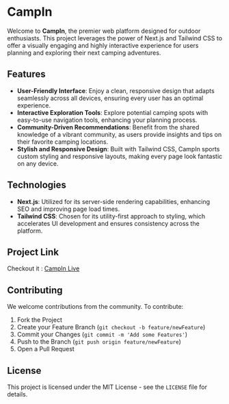 # CampIn

Welcome to **CampIn**, the premier web platform designed for outdoor enthusiasts. This project leverages the power of Next.js and Tailwind CSS to offer a visually engaging and highly interactive experience for users planning and exploring their next camping adventures.

## Features

- **User-Friendly Interface**: Enjoy a clean, responsive design that adapts seamlessly across all devices, ensuring every user has an optimal experience.
- **Interactive Exploration Tools**: Explore potential camping spots with easy-to-use navigation tools, enhancing your planning process.
- **Community-Driven Recommendations**: Benefit from the shared knowledge of a vibrant community, as users provide insights and tips on their favorite camping locations.
- **Stylish and Responsive Design**: Built with Tailwind CSS, CampIn sports custom styling and responsive layouts, making every page look fantastic on any device.

## Technologies

- **Next.js**: Utilized for its server-side rendering capabilities, enhancing SEO and improving page load times.
- **Tailwind CSS**: Chosen for its utility-first approach to styling, which accelerates UI development and ensures consistency across the platform.

## Project Link

Checkout it : [CampIn Live](https://campin-jerin3j.vercel.app/)

## Contributing

We welcome contributions from the community. To contribute:

1. Fork the Project
2. Create your Feature Branch (`git checkout -b feature/newFeature`)
3. Commit your Changes (`git commit -m 'Add some Features'`)
4. Push to the Branch (`git push origin feature/newFeature`)
5. Open a Pull Request

## License

This project is licensed under the MIT License - see the `LICENSE` file for details.
